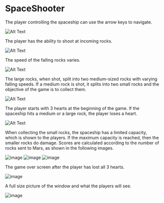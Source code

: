 # SpaceShooter
The player controlling the spaceship can use the arrow keys to navigate.

![Alt Text](https://i.gyazo.com/b337cbe488c5c9959aef7a5b0f42c301.gif)

The player has the ability to shoot at incoming rocks.

![Alt Text](https://i.gyazo.com/9ac516caf982a992df78821e7cf16bfd.gif)

The speed of the falling rocks varies.

![Alt Text](https://i.gyazo.com/7c169ecbd62037fcfd455cfe9efd6655.gif)

The large rocks, when shot, split into two medium-sized rocks with varying falling speeds. If a medium rock is shot, it splits into two small rocks and the objective of the game is to collect them.

![Alt Text](https://i.gyazo.com/c60c0204f5b7efbbe0913fa0b6e0c5ac.gif)

The player starts with 3 hearts at the beginning of the game. If the spaceship hits a medium or a large rock, the player loses a heart.

![Alt Text](https://i.gyazo.com/82a49eb6ca5a97d418997f14da4773dc.gif)

When collecting the small rocks, the spaceship has a limited capacity, which is shown to the players. If the maximum capacity is reached, then the smaller rocks do damage. Scores are calculated according to the number of rocks sent to Mars, as shown in the following images.

![image](https://user-images.githubusercontent.com/54373272/186049281-c0e97632-e2b6-4204-b6a4-7976da6b64da.png)
![image](https://user-images.githubusercontent.com/54373272/186049892-09858ed3-ea6f-4dc1-a718-fac801a4c21f.png)
![image](https://user-images.githubusercontent.com/54373272/186049305-803317e7-eb39-42c4-b4d7-0d2b04bfcd4e.png)


The game over screen after the player has lost all 3 hearts.

![image](https://user-images.githubusercontent.com/54373272/186045312-b3f4b183-28e1-45ac-97f7-80f68975ac4c.png)

A full size picture of the window and what the players will see.

![image](https://user-images.githubusercontent.com/54373272/186050108-3a50fd03-dccb-4691-8b57-b441bf81cc51.png)


